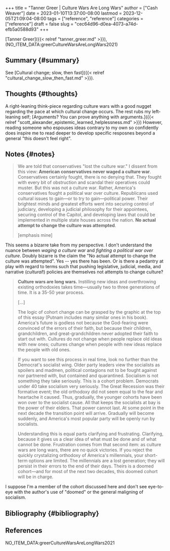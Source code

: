 +++
title = "Tanner Greer | Culture Wars Are Long Wars"
author = ["Cash Weaver"]
date = 2023-01-10T13:37:00-08:00
lastmod = 2023-12-05T21:09:04-08:00
tags = ["reference", "reference"]
categories = ["reference"]
draft = false
slug = "cec64d96-d0ea-4073-a74d-efb5a0588d93"
+++

[Tanner Greer]({{< relref "tanner_greer.md" >}}), (NO_ITEM_DATA:greerCultureWarsAreLongWars2021)


## Summary {#summary}

See [Cultural change; slow, then fast]({{< relref "cultural_change_slow_then_fast.md" >}}).


## Thoughts {#thoughts}

A right-leaning think-piece regarding culture wars with a good nugget regarding the pace at which cultural change occurs. The rest rubs my left-leaning self; [Arguments? You can prove anything with arguments.]({{< relref "scott_alexander_epistemic_learned_helplessness.md" >}}) However, reading someone who espouses ideas contrary to my own so confidently does inspire me to read deeper to develop specific resposnes beyond a general "this doesn't feel right".


## Notes {#notes}

> We are told that conservatives "lost the culture war." I dissent from this view: ****American conservatives never waged a culture war****. Conservatives certainly fought, there is no denying that. They fought with every bit of obstruction and scandal their operatives could muster. But this was not a culture war. Rather, America's conservatives fought a political war over culture. Republicans used cultural issues to gain—or to try to gain—political power. Their brightest minds and greatest efforts went into securing control of judiciary, developing a judicial philosophy for their appointees, securing control of the Capitol, and developing laws that could be implemented in multiple state houses across the nation. ****No actual attempt to change the culture was attempted****.
>
> [emphasis mine]

This seems a bizarre take from my perspective. I don't understand the nuance between _waging a culture war_ and _fighting a political war over culture_. Doubly bizarre is the claim the "No actual attempt to change the culture was attempted". Yes -- yes there has been. Or is there a pedantry at play with regard to terms such that pushing legislative, judicial, media, and narrative (_cultural_!) policies are themselves not attempts to change culture?

> ****Culture wars are long wars.**** Instilling new ideas and overthrowing existing orthodoxies takes time—usually two to three generations of time. It is a 35-50 year process.
>
> [...]
>
> The logic of cohort change can be grasped by the graphic at the top of this essay (Putnam includes many similar ones in his book). America's future is godless not because the God-fearing were convinced of the errors of their faith, but because their children, grandchildren, and great-grandchildren never adopted their faith to start out with. Cultures do not change when people replace old ideas with new ones; cultures change when people with new ideas replace the people with old ones.

<!--quoteend-->

> If you want to see this process in real time, look no further than the Democrat's socialist wing. Older party leaders view the socialists as spoilers and madmen, political contagions not to be fought against nor partnered with, but contained and quarantined. Socialism is not something they take seriously. This is a cohort problem. Democrats under 40 take socialism very seriously. The Great Recession was their formative event; the old orthodoxy did not seem equal to the fear and heartache it caused. Thus, gradually, the younger cohorts have been won over to the socialist cause. All that keeps the socialists at bay is the power of their elders. That power cannot last. At some point in the next decade the transition point will arrive. Gradually will become suddenly, and America's most popular party will be openly run by socialists.
>
> Understanding this is equal parts clarifying and frustrating. Clarifying, because it gives us a clear idea of what must be done and of what cannot be done. Frustration comes from that second item: as culture wars are long wars, there are no quick victories. If you reject the quickly crystalizing orthodoxy of America's millennials, your short-term options are limited. The millennials are a lost generation; they will persist in their errors to the end of their days. Theirs is a doomed cohort—and for most of the next two decades, this doomed cohort will be in charge.

I suppose I'm a member of the cohort discussed here and don't see eye-to-eye with the author's use of "doomed" or the general maligning of socialism.


## Bibliography {#bibliography}

## References

<style>.csl-entry{text-indent: -1.5em; margin-left: 1.5em;}</style><div class="csl-bib-body">
  <div class="csl-entry">NO_ITEM_DATA:greerCultureWarsAreLongWars2021</div>
</div>
